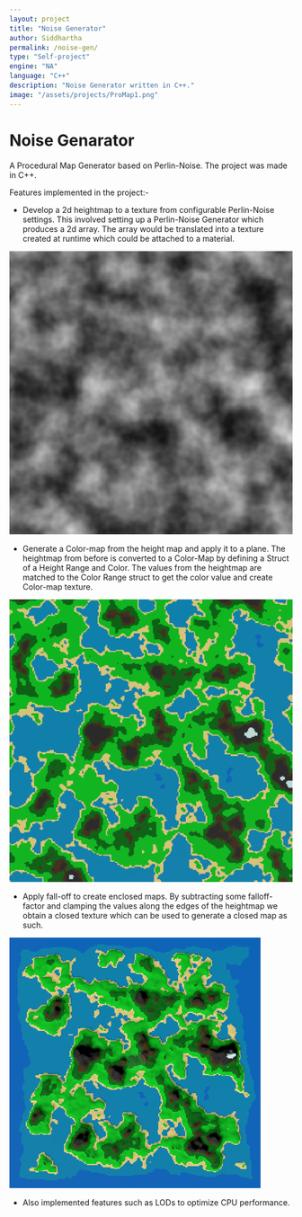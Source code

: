 ```yaml
---
layout: project
title: "Noise Generator"
author: Siddhartha
permalink: /noise-gen/
type: "Self-project"
engine: "NA"
language: "C++"
description: "Noise Generator written in C++."
image: "/assets/projects/ProMap1.png"
---
```


# **Noise Genarator**

A Procedural Map Generator based on Perlin-Noise. The project was made in C++.

Features implemented in the project:-
- Develop a 2d heightmap to a texture from configurable Perlin-Noise settings. This involved setting up a Perlin-Noise Generator which produces a 2d array. The array would be translated into a texture created at runtime which could be attached to a material.

![](../assets/projects/ProMap0.png)

- Generate a Color-map from the height map and apply it to a plane. The heightmap from before is converted to a Color-Map by defining a Struct of a Height Range and Color. The values from the heightmap are matched to the Color Range struct to get the color value and create Color-map texture. 

![](../assets/projects/ProMap1.png)

- Apply fall-off to create enclosed maps. By subtracting some falloff-factor and clamping the values along the edges of the heightmap we obtain a closed texture which can be used to generate a closed map as such.

![](../assets/projects/ProMap3.png)

- Also implemented features such as LODs to optimize CPU performance.